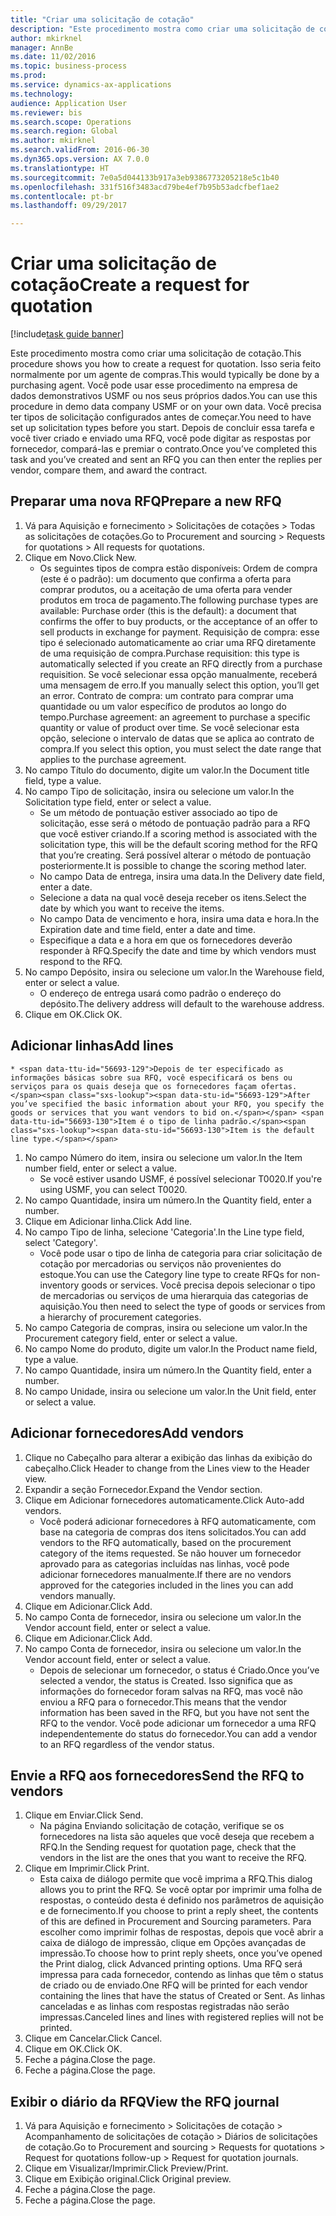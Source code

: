 ```yaml
--- 
title: "Criar uma solicitação de cotação"
description: "Este procedimento mostra como criar uma solicitação de cotação."
author: mkirknel
manager: AnnBe
ms.date: 11/02/2016
ms.topic: business-process
ms.prod: 
ms.service: dynamics-ax-applications
ms.technology: 
audience: Application User
ms.reviewer: bis
ms.search.scope: Operations
ms.search.region: Global
ms.author: mkirknel
ms.search.validFrom: 2016-06-30
ms.dyn365.ops.version: AX 7.0.0
ms.translationtype: HT
ms.sourcegitcommit: 7e0a5d044133b917a3eb9386773205218e5c1b40
ms.openlocfilehash: 331f516f3483acd79be4ef7b95b53adcfbef1ae2
ms.contentlocale: pt-br
ms.lasthandoff: 09/29/2017

---
```

# <a name="create-a-request-for-quotation"></a><span data-ttu-id="56693-103">Criar uma solicitação de cotação</span><span class="sxs-lookup"><span data-stu-id="56693-103">Create a request for quotation</span></span>

[!include[task guide banner](../../includes/task-guide-banner.md)]

<span data-ttu-id="56693-104">Este procedimento mostra como criar uma solicitação de cotação.</span><span class="sxs-lookup"><span data-stu-id="56693-104">This procedure shows you how to create a request for quotation.</span></span> <span data-ttu-id="56693-105">Isso seria feito normalmente por um agente de compras.</span><span class="sxs-lookup"><span data-stu-id="56693-105">This would typically be done by a purchasing agent.</span></span> <span data-ttu-id="56693-106">Você pode usar esse procedimento na empresa de dados demonstrativos USMF ou nos seus próprios dados.</span><span class="sxs-lookup"><span data-stu-id="56693-106">You can use this procedure in demo data company USMF or on your own data.</span></span> <span data-ttu-id="56693-107">Você precisa ter tipos de solicitação configurados antes de começar.</span><span class="sxs-lookup"><span data-stu-id="56693-107">You need to have set up solicitation types before you start.</span></span> <span data-ttu-id="56693-108">Depois de concluir essa tarefa e você tiver criado e enviado uma RFQ, você pode digitar as respostas por fornecedor, compará-las e premiar o contrato.</span><span class="sxs-lookup"><span data-stu-id="56693-108">Once you’ve completed this task and you’ve created and sent an RFQ you can then enter the replies per vendor, compare them, and award the contract.</span></span>


## <a name="prepare-a-new-rfq"></a><span data-ttu-id="56693-109">Preparar uma nova RFQ</span><span class="sxs-lookup"><span data-stu-id="56693-109">Prepare a new RFQ</span></span>
1. <span data-ttu-id="56693-110">Vá para Aquisição e fornecimento > Solicitações de cotações > Todas as solicitações de cotações.</span><span class="sxs-lookup"><span data-stu-id="56693-110">Go to Procurement and sourcing > Requests for quotations > All requests for quotations.</span></span>
2. <span data-ttu-id="56693-111">Clique em Novo.</span><span class="sxs-lookup"><span data-stu-id="56693-111">Click New.</span></span>
    * <span data-ttu-id="56693-112">Os seguintes tipos de compra estão disponíveis: Ordem de compra (este é o padrão): um documento que confirma a oferta para comprar produtos, ou a aceitação de uma oferta para vender produtos em troca de pagamento.</span><span class="sxs-lookup"><span data-stu-id="56693-112">The following purchase types are available: Purchase order (this is the default): a document that confirms the offer to buy products, or the acceptance of an offer to sell products in exchange for payment.</span></span> <span data-ttu-id="56693-113">Requisição de compra: esse tipo é selecionado automaticamente ao criar uma RFQ diretamente de uma requisição de compra.</span><span class="sxs-lookup"><span data-stu-id="56693-113">Purchase requisition: this type is automatically selected if you create an RFQ directly from a purchase requisition.</span></span> <span data-ttu-id="56693-114">Se você selecionar essa opção manualmente, receberá uma mensagem de erro.</span><span class="sxs-lookup"><span data-stu-id="56693-114">If you manually select this option, you’ll get an error.</span></span> <span data-ttu-id="56693-115">Contrato de compra: um contrato para comprar uma quantidade ou um valor específico de produtos ao longo do tempo.</span><span class="sxs-lookup"><span data-stu-id="56693-115">Purchase agreement: an agreement to purchase a specific quantity or value of product over time.</span></span> <span data-ttu-id="56693-116">Se você selecionar esta opção, selecione o intervalo de datas que se aplica ao contrato de compra.</span><span class="sxs-lookup"><span data-stu-id="56693-116">If you select this option, you must select the date range that applies to the purchase agreement.</span></span>  
3. <span data-ttu-id="56693-117">No campo Título do documento, digite um valor.</span><span class="sxs-lookup"><span data-stu-id="56693-117">In the Document title field, type a value.</span></span>
4. <span data-ttu-id="56693-118">No campo Tipo de solicitação, insira ou selecione um valor.</span><span class="sxs-lookup"><span data-stu-id="56693-118">In the Solicitation type field, enter or select a value.</span></span>
    * <span data-ttu-id="56693-119">Se um método de pontuação estiver associado ao tipo de solicitação, esse será o método de pontuação padrão para a RFQ que você estiver criando.</span><span class="sxs-lookup"><span data-stu-id="56693-119">If a scoring method is associated with the solicitation type, this will be the default scoring method for the RFQ that you’re creating.</span></span> <span data-ttu-id="56693-120">Será possível alterar o método de pontuação posteriormente.</span><span class="sxs-lookup"><span data-stu-id="56693-120">It is possible to change the scoring method later.</span></span>  
    * <span data-ttu-id="56693-121">No campo Data de entrega, insira uma data.</span><span class="sxs-lookup"><span data-stu-id="56693-121">In the Delivery date field, enter a date.</span></span>  
    * <span data-ttu-id="56693-122">Selecione a data na qual você deseja receber os itens.</span><span class="sxs-lookup"><span data-stu-id="56693-122">Select the date by which you want to receive the items.</span></span>  
    * <span data-ttu-id="56693-123">No campo Data de vencimento e hora, insira uma data e hora.</span><span class="sxs-lookup"><span data-stu-id="56693-123">In the Expiration date and time field, enter a date and time.</span></span>  
    * <span data-ttu-id="56693-124">Especifique a data e a hora em que os fornecedores deverão responder à RFQ.</span><span class="sxs-lookup"><span data-stu-id="56693-124">Specify the date and time by which vendors must respond to the RFQ.</span></span>  
5. <span data-ttu-id="56693-125">No campo Depósito, insira ou selecione um valor.</span><span class="sxs-lookup"><span data-stu-id="56693-125">In the Warehouse field, enter or select a value.</span></span>
    * <span data-ttu-id="56693-126">O endereço de entrega usará como padrão o endereço do depósito.</span><span class="sxs-lookup"><span data-stu-id="56693-126">The delivery address will default to the warehouse address.</span></span>  
6. <span data-ttu-id="56693-127">Clique em OK.</span><span class="sxs-lookup"><span data-stu-id="56693-127">Click OK.</span></span>

## <a name="add-lines"></a><span data-ttu-id="56693-128">Adicionar linhas</span><span class="sxs-lookup"><span data-stu-id="56693-128">Add lines</span></span>
    * <span data-ttu-id="56693-129">Depois de ter especificado as informações básicas sobre sua RFQ, você especificará os bens ou serviços para os quais deseja que os fornecedores façam ofertas.</span><span class="sxs-lookup"><span data-stu-id="56693-129">After you’ve specified the basic information about your RFQ, you specify the goods or services that you want vendors to bid on.</span></span> <span data-ttu-id="56693-130">Item é o tipo de linha padrão.</span><span class="sxs-lookup"><span data-stu-id="56693-130">Item is the default line type.</span></span>   
1. <span data-ttu-id="56693-131">No campo Número do item, insira ou selecione um valor.</span><span class="sxs-lookup"><span data-stu-id="56693-131">In the Item number field, enter or select a value.</span></span>
    * <span data-ttu-id="56693-132">Se você estiver usando USMF, é possível selecionar T0020.</span><span class="sxs-lookup"><span data-stu-id="56693-132">If you're using USMF, you can select T0020.</span></span>  
2. <span data-ttu-id="56693-133">No campo Quantidade, insira um número.</span><span class="sxs-lookup"><span data-stu-id="56693-133">In the Quantity field, enter a number.</span></span>
3. <span data-ttu-id="56693-134">Clique em Adicionar linha.</span><span class="sxs-lookup"><span data-stu-id="56693-134">Click Add line.</span></span>
4. <span data-ttu-id="56693-135">No campo Tipo de linha, selecione 'Categoria'.</span><span class="sxs-lookup"><span data-stu-id="56693-135">In the Line type field, select 'Category'.</span></span>
    * <span data-ttu-id="56693-136">Você pode usar o tipo de linha de categoria para criar solicitação de cotação por mercadorias ou serviços não provenientes do estoque.</span><span class="sxs-lookup"><span data-stu-id="56693-136">You can use the Category line type to create RFQs for non-inventory goods or services.</span></span> <span data-ttu-id="56693-137">Você precisa depois selecionar o tipo de mercadorias ou serviços de uma hierarquia das categorias de aquisição.</span><span class="sxs-lookup"><span data-stu-id="56693-137">You then need to select the type of goods or services from a hierarchy of procurement categories.</span></span>  
5. <span data-ttu-id="56693-138">No campo Categoria de compras, insira ou selecione um valor.</span><span class="sxs-lookup"><span data-stu-id="56693-138">In the Procurement category field, enter or select a value.</span></span>
6. <span data-ttu-id="56693-139">No campo Nome do produto, digite um valor.</span><span class="sxs-lookup"><span data-stu-id="56693-139">In the Product name field, type a value.</span></span>
7. <span data-ttu-id="56693-140">No campo Quantidade, insira um número.</span><span class="sxs-lookup"><span data-stu-id="56693-140">In the Quantity field, enter a number.</span></span>
8. <span data-ttu-id="56693-141">No campo Unidade, insira ou selecione um valor.</span><span class="sxs-lookup"><span data-stu-id="56693-141">In the Unit field, enter or select a value.</span></span>

## <a name="add-vendors"></a><span data-ttu-id="56693-142">Adicionar fornecedores</span><span class="sxs-lookup"><span data-stu-id="56693-142">Add vendors</span></span>
1. <span data-ttu-id="56693-143">Clique no Cabeçalho para alterar a exibição das linhas da exibição do cabeçalho.</span><span class="sxs-lookup"><span data-stu-id="56693-143">Click Header to change from the Lines view to the Header view.</span></span> 
2. <span data-ttu-id="56693-144">Expandir a seção Fornecedor.</span><span class="sxs-lookup"><span data-stu-id="56693-144">Expand the Vendor section.</span></span>
3. <span data-ttu-id="56693-145">Clique em Adicionar fornecedores automaticamente.</span><span class="sxs-lookup"><span data-stu-id="56693-145">Click Auto-add vendors.</span></span>
    * <span data-ttu-id="56693-146">Você poderá adicionar fornecedores à RFQ automaticamente, com base na categoria de compras dos itens solicitados.</span><span class="sxs-lookup"><span data-stu-id="56693-146">You can add vendors to the RFQ automatically, based on the procurement category of the items requested.</span></span> <span data-ttu-id="56693-147">Se não houver um fornecedor aprovado para as categorias incluídas nas linhas, você pode adicionar fornecedores manualmente.</span><span class="sxs-lookup"><span data-stu-id="56693-147">If there are no vendors approved for the categories included in the lines you can add vendors manually.</span></span>  
4. <span data-ttu-id="56693-148">Clique em Adicionar.</span><span class="sxs-lookup"><span data-stu-id="56693-148">Click Add.</span></span>
5. <span data-ttu-id="56693-149">No campo Conta de fornecedor, insira ou selecione um valor.</span><span class="sxs-lookup"><span data-stu-id="56693-149">In the Vendor account field, enter or select a value.</span></span>
6. <span data-ttu-id="56693-150">Clique em Adicionar.</span><span class="sxs-lookup"><span data-stu-id="56693-150">Click Add.</span></span>
7. <span data-ttu-id="56693-151">No campo Conta de fornecedor, insira ou selecione um valor.</span><span class="sxs-lookup"><span data-stu-id="56693-151">In the Vendor account field, enter or select a value.</span></span>
    * <span data-ttu-id="56693-152">Depois de selecionar um fornecedor, o status é Criado.</span><span class="sxs-lookup"><span data-stu-id="56693-152">Once you’ve selected a vendor, the status is Created.</span></span> <span data-ttu-id="56693-153">Isso significa que as informações do fornecedor foram salvas na RFQ, mas você não enviou a RFQ para o fornecedor.</span><span class="sxs-lookup"><span data-stu-id="56693-153">This means that the vendor information has been saved in the RFQ, but you have not sent the RFQ to the vendor.</span></span> <span data-ttu-id="56693-154">Você pode adicionar um fornecedor a uma RFQ independentemente do status do fornecedor.</span><span class="sxs-lookup"><span data-stu-id="56693-154">You can add a vendor to an RFQ regardless of the vendor status.</span></span>  

## <a name="send-the-rfq-to-vendors"></a><span data-ttu-id="56693-155">Envie a RFQ aos fornecedores</span><span class="sxs-lookup"><span data-stu-id="56693-155">Send the RFQ to vendors</span></span>
1. <span data-ttu-id="56693-156">Clique em Enviar.</span><span class="sxs-lookup"><span data-stu-id="56693-156">Click Send.</span></span>
    * <span data-ttu-id="56693-157">Na página Enviando solicitação de cotação, verifique se os fornecedores na lista são aqueles que você deseja que recebem a RFQ.</span><span class="sxs-lookup"><span data-stu-id="56693-157">In the Sending request for quotation page, check that the vendors in the list are the ones that you want to receive the RFQ.</span></span>  
2. <span data-ttu-id="56693-158">Clique em Imprimir.</span><span class="sxs-lookup"><span data-stu-id="56693-158">Click Print.</span></span>
    * <span data-ttu-id="56693-159">Esta caixa de diálogo permite que você imprima a RFQ.</span><span class="sxs-lookup"><span data-stu-id="56693-159">This dialog allows you to print the RFQ.</span></span> <span data-ttu-id="56693-160">Se você optar por imprimir uma folha de respostas, o conteúdo desta é definido nos parâmetros de aquisição e de fornecimento.</span><span class="sxs-lookup"><span data-stu-id="56693-160">If you choose to print a reply sheet, the contents of this are defined in Procurement and Sourcing parameters.</span></span> <span data-ttu-id="56693-161">Para escolher como imprimir folhas de respostas, depois que você abrir a caixa de diálogo de impressão, clique em Opções avançadas de impressão.</span><span class="sxs-lookup"><span data-stu-id="56693-161">To choose how to print reply sheets, once you’ve opened the Print dialog, click Advanced printing options.</span></span> <span data-ttu-id="56693-162">Uma RFQ será impressa para cada fornecedor, contendo as linhas que têm o status de criado ou de enviado.</span><span class="sxs-lookup"><span data-stu-id="56693-162">One RFQ will be printed for each vendor containing the lines that have the status of Created or Sent.</span></span> <span data-ttu-id="56693-163">As linhas canceladas e as linhas com respostas registradas não serão impressas.</span><span class="sxs-lookup"><span data-stu-id="56693-163">Canceled lines and lines with registered replies will not be printed.</span></span>   
3. <span data-ttu-id="56693-164">Clique em Cancelar.</span><span class="sxs-lookup"><span data-stu-id="56693-164">Click Cancel.</span></span>
4. <span data-ttu-id="56693-165">Clique em OK.</span><span class="sxs-lookup"><span data-stu-id="56693-165">Click OK.</span></span>
5. <span data-ttu-id="56693-166">Feche a página.</span><span class="sxs-lookup"><span data-stu-id="56693-166">Close the page.</span></span>
6. <span data-ttu-id="56693-167">Feche a página.</span><span class="sxs-lookup"><span data-stu-id="56693-167">Close the page.</span></span>

## <a name="view-the-rfq-journal"></a><span data-ttu-id="56693-168">Exibir o diário da RFQ</span><span class="sxs-lookup"><span data-stu-id="56693-168">View the RFQ journal</span></span>
1. <span data-ttu-id="56693-169">Vá para Aquisição e fornecimento > Solicitações de cotação > Acompanhamento de solicitações de cotação > Diários de solicitações de cotação.</span><span class="sxs-lookup"><span data-stu-id="56693-169">Go to Procurement and sourcing > Requests for quotations > Request for quotations follow-up > Request for quotation journals.</span></span>
2. <span data-ttu-id="56693-170">Clique em Visualizar/Imprimir.</span><span class="sxs-lookup"><span data-stu-id="56693-170">Click Preview/Print.</span></span>
3. <span data-ttu-id="56693-171">Clique em Exibição original.</span><span class="sxs-lookup"><span data-stu-id="56693-171">Click Original preview.</span></span>
4. <span data-ttu-id="56693-172">Feche a página.</span><span class="sxs-lookup"><span data-stu-id="56693-172">Close the page.</span></span>
5. <span data-ttu-id="56693-173">Feche a página.</span><span class="sxs-lookup"><span data-stu-id="56693-173">Close the page.</span></span>


